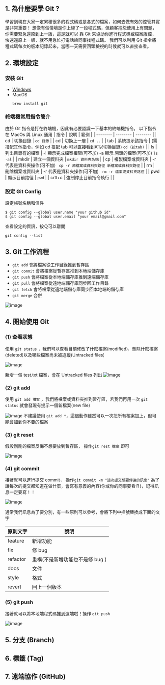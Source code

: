 ## 1. 為什麼要學 Git ?
學習到現在大家一定累積很多的程式碼或是各式的檔案，如何去做有效的控管其實是非常重要！
想像有個情境是你上線了一段程式碼，但顧客抱怨使用上有問題，你需要緊急還原到上一版，這是就可以
靠 Git 來協助你進行程式碼或檔案版控，快速還原上一版，就不用急忙打電話給同事找程式碼。
我們可以利用 Git 指令將程式碼每次的版本記錄起來，當哪一天需要回頭檢視的時候就可以直接查看。

## 2. 環境設定
### 安裝 Git
- [Windows](https://git-scm.com/download/win)
- MacOS
  ```
  brew install git
  ```
### 終端機常用指令簡介
由於 Git 指令是打在終端機，因此有必要認識一下基本的終端機指令。
以下指令在 MacOs 與 Linux 通用
| 指令 | 說明 | 範例 |
| -------- | -------- | -------- |
| cd   | 切換目錄     |   ``` cd 目錄 ```     |
| cd   | 切換上一層     |   ``` cd .. ```     |
| tab   | 系統提示該指令  |   (需搭配其他指令，例如 cd 搭配 tab 可以直接看到可以切換目錄)  ``` cd (按tab) ```    |
| ls   | 列出目錄有的檔案 |  -l 顯示完成檔案權限(可不加) -a 顯示.開頭的檔案(可不加) ``` ls -al ```     |
| mkdir   | 建立一個資料夾 |   ``` mkdir 資料夾名稱 ```     |
| cp   | 複製檔案或資料夾 | -r 代表是資料夾操作(可不加)  ``` cp -r 原檔案或資料夾路徑 新檔案或資料夾路徑```     |
| rm   | 刪除檔案或資料夾 | -r 代表是資料夾操作(可不加)  ``` rm -r 檔案或資料夾路徑```     |
| pwd   | 顯示目前路徑 | ``` pwd ```     |
| crtl+c   | 強制停止目前指令執行 |   |

### 設定 Git Config
設定帳號名稱和信件
```
$ git config --global user.name "your github id"
$ git config --global user.email "your email@gmail.com"
```
查看設定的資訊，按Ｑ可以離開 
```
git config --list
```

## 3. Git 工作流程
- `git add` 會將檔案從工作目錄推到暫存區
- `git commit` 會將檔案從暫存區推到本地端儲存庫
- `git push` 會將檔案從本地端儲存庫推到遠端儲存庫
- `git pull` 會將檔案從遠地端儲存庫同步回工作目錄
- `git fetch` 會將檔案從遠地端儲存庫同步回本地端的儲存庫
- `git merge` 合併

![image](https://user-images.githubusercontent.com/40282726/128288079-71e55e2f-514c-4e84-a511-f6e92dcc29c9.png)

## 4. 開始使用 Git
### (1) 查看狀態
使用 ``` git status ``` ，我們可以查看目前修改了什麼檔案(modified)、刪除什麼檔案(deleted)以及哪些檔案尚未被追蹤(Untracked files)

![image](https://user-images.githubusercontent.com/40282726/128316621-580140fb-6097-490c-acef-62ed338d87db.png)

新增一個 test.txt 檔案，會在 Untracked files 列出
![image](https://user-images.githubusercontent.com/40282726/128316719-dc59f0fe-d5b1-4f4e-bf45-d3b761bf53ae.png)

### (2) git add
使用 ``` git add 檔案 ``` ，我們將檔案或資料夾推到暫存區，若我們再用一次 ``` git status ``` 就會發現有提示一個新檔案(new file)

![image](https://user-images.githubusercontent.com/40282726/128317174-5aa428b3-d079-411c-8c92-2bb57e567ef5.png)
不建議使用 ``` git add * ```，這個動作雖然可以一次把所有檔案加上，但可能會加到你不要的檔案

### (3) git reset
假設剛剛的檔案反悔不想要放到暫存區， 操作``` git rest 檔案 ``` 即可

![image](https://user-images.githubusercontent.com/40282726/128317486-6715663a-531a-4948-9579-12a09cd389c3.png)

### (4) git commit
接著就可以進行提交 commit， 操作``` git commit -m "這次提交想要傳達的訊息" ```
為了讓每次的提交都知道在做什麼，會寫有意義的內容(你或你的同事要看Ｒ)，記得訊息一定要寫！！

![image](https://user-images.githubusercontent.com/40282726/128318681-8b86968a-1f00-4f96-b459-0925a4367103.png)

通常我們訊息為了要分別，有一些原則可以參考，會將下列中括號替換成下面的文字

| 原則文字 | 說明 |
| -------- | -------- |
| feature   | 新增功能     | 
| fix   | 修 bug     |
| refactor   | 重構(不是新增功能也不是修 bug )     |
| docs   | 文件   |
| style   | 格式   |
| revert   | 回上一個版本   |

### (5) git push
接著就可以將本地端程式碼推到遠端啦！操作 ``` git push ```

![image](https://user-images.githubusercontent.com/40282726/128320828-fcad674d-d7fe-4d73-9edc-da18882ce166.png)

## 5. 分支 (Branch)

## 6. 標籤 (Tag)

## 7. 遠端協作 (GitHub)

